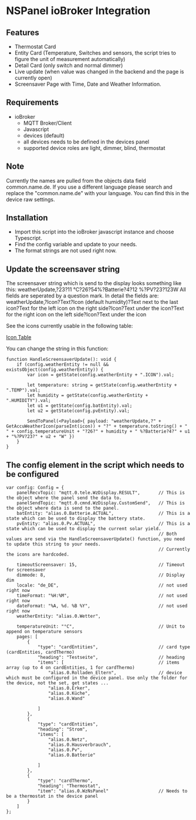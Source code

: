# NSPanel ioBroker Integration

## Features

- Thermostat Card
- Entity Card (Temperature, Switches and sensors, the script tries to figure the unit of measurement automatically)
- Detail Card (only switch and normal dimmer)
- Live update (when value was changed in the backend and the page is currently open)
- Screensaver Page with Time, Date and Weather Information.

## Requirements
- ioBroker
  - MQTT Broker/Client
  - Javascript
  - devices (default)
  - all devices needs to be defined in the devices panel
  - supported device roles are light, dimmer, blind, thermostat

## Note
Currently the names are pulled from the objects data field common.name.de.
If you use a different language please search and replace the "common.name.de" with your language. 
You can find this in the device raw settings.

  
## Installation
- Import this script into the ioBroker javascript instance and choose Typescript.
- Find the config variable and update to your needs.
- The format strings are not used right now.

## Update the screensaver string
The screensaver string which is send to the display looks something like this:
weatherUpdate,?23?11 °C?26?54%?Batterie?4?12 %?PV?23?123W
All fields are seperated by a question mark. In detail the fields are:
weatherUpdate,?Icon?Text?Icon (default humidity)?Text next to the last icon?Text for the left icon on the right side?Icon?Text under the icon?Text for the right icon on the left side?Icon?Text under the icon

See the icons currently usable in the following table:

[Icon Table](../HMI#icons-ids)

You can change the string in this function:
```
function HandleScreensaverUpdate(): void {
    if (config.weatherEntity != null && existsObject(config.weatherEntity)) {
        var icon = getState(config.weatherEntity + ".ICON").val;

        let temperature: string = getState(config.weatherEntity + ".TEMP").val;
        let humidity = getState(config.weatherEntity + ".HUMIDITY").val;
        let u1 = getState(config.batEntity).val;
        let u2 = getState(config.pvEntity).val;

        SendToPanel(<Payload>{ payload: "weatherUpdate,?" + GetAccuWeatherIcon(parseInt(icon)) + "?" + temperature.toString() + " " + config.temperatureUnit + "?26?" + humidity + " %?Batterie?4?" + u1 + "%?PV?23?" + u2 + "W" })
    }
}

```

## The config element in the script which needs to be configured
```
var config: Config = {
    panelRecvTopic: "mqtt.0.tele.WzDisplay.RESULT",       // This is the object where the panel send the data to.
    panelSendTopic: "mqtt.0.cmnd.WzDisplay.CustomSend",   // This is the object where data is send to the panel.
    batEntity: "alias.0.Batterie.ACTUAL",                 // This is a state which can be used to display the battery state.
    pvEntity: "alias.0.Pv.ACTUAL",                        // This is a state which can be used to display the current solar yield.
                                                          // Both values are send via the HandleScreensaverUpdate() function, you need to update this string to your needs.
                                                          // Currently the icons are hardcoded.
                                                          
    timeoutScreensaver: 15,                               // Timeout for screensaver
    dimmode: 8,                                           // Display dim
    locale: "de_DE",                                      // not used right now
    timeFormat: "%H:%M",                                  // not used right now
    dateFormat: "%A, %d. %B %Y",                          // not used right now
    weatherEntity: "alias.0.Wetter",

    temperatureUnit: "°C",                                // Unit to append on temperature sensors
    pages: [
        {
            "type": "cardEntities",                       // card type (cardEntities, cardThermo)
            "heading": "Testseite",                       // heading
            "items": [                                    // items array (up to 4 on cardEntities, 1 for cardThermo)
                "alias.0.Rolladen_Eltern",                // device which must be configured in the device panel. Use only the folder for the device, not the set, get states ...
                "alias.0.Erker",
                "alias.0.Küche",
                "alias.0.Wand"

            ]
        },
        {
            "type": "cardEntities",
            "heading": "Strom",
            "items": [
                "alias.0.Netz",
                "alias.0.Hausverbrauch",
                "alias.0.Pv",
                "alias.0.Batterie"

            ]
        },
        {
            "type": "cardThermo",
            "heading": "Thermostat",
            "item": "alias.0.WzNsPanel"                   // Needs to be a thermostat in the device panel
        }
    ]
};
```

